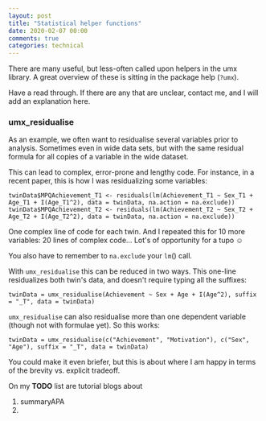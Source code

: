 ```yaml
---
layout: post
title: "Statistical helper functions"
date: 2020-02-07 00:00
comments: true
categories: technical
---
```


There are many useful, but less-often called upon helpers in the umx library.
A great overview of these is sitting in the package help (`?umx`).

Have a read through. If there are any that are unclear, contact me, and I will add an explanation here.

### umx_residualise

As an example, we often want to residualise several variables prior to analysis. Sometimes even in wide data sets, but with the same residual 
formula for all copies of a variable in the wide dataset.

This can lead to complex, error-prone and lengthy code. For instance, in a recent paper, this is how I was residualizing some variables:

```splus
twinData$MPQAchievement_T1 <- residuals(lm(Achievement_T1 ~ Sex_T1 + Age_T1 + I(Age_T1^2), data = twinData, na.action = na.exclude))                                                    
twinData$MPQAchievement_T2 <- residuals(lm(Achievement_T2 ~ Sex_T2 + Age_T2 + I(Age_T2^2), data = twinData, na.action = na.exclude))
```
One complex line of code for each twin. And I repeated this for 10 more variables: 20 lines of complex code&hellip; Lot&#x27;s of opportunity for a tupo &#x263A;

You also have to remember to `na.exclude` your `lm`() call.

With `umx_residualise` this can be reduced in two ways. This one-line residualizes both twin's data, and doesn't require typing all the suffixes:

```splus
twinData = umx_residualise(Achievement ~ Sex + Age + I(Age^2), suffix = "_T", data = twinData)
```

`umx_residualise` can also residualise more than one dependent variable (though not with formulae yet). So this works:

```splus
twinData = umx_residualise(c("Achievement", "Motivation"), c("Sex", "Age"), suffix = "_T", data = twinData)
```

You could make it even briefer, but this is about where I am happy in terms of the brevity vs. explicit tradeoff.


On my **TODO** list are tutorial blogs about 

1. summaryAPA
2. 
